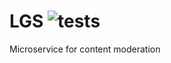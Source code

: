 # LGS ![tests](https://github.com/webmalc/lgs/workflows/tests/badge.svg)

Microservice for content moderation
